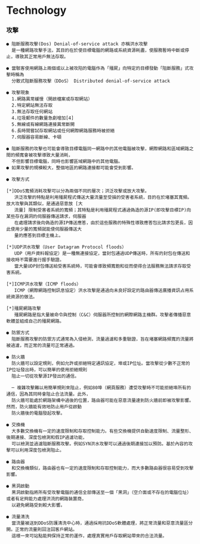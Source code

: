 # Technology
### 攻擊
```
● 阻斷服務攻擊(Dos) Denial-of-service attack 亦稱洪水攻擊
  是一種網路攻擊手法，其目的在於使目標電腦的網路或系統資源耗盡，使服務暫時中斷或停止，導致其正常用戶無法存取。
  
● 當駭客使用網路上兩個或以上被攻陷的電腦作為「殭屍」向特定的目標發動「阻斷服務」式攻擊時稱為
  分散式阻斷服務攻擊（DDoS） Distributed denial-of-service attack

● 攻擊現象
  1.網路異常緩慢（開啟檔案或存取網站）
  2.特定網站無法存取
  3.無法存取任何網站
  4.垃圾郵件的數量急劇增加[4]
  5.無線或有線網路連接異常斷開
  6.長時間嘗試存取網站或任何網際網路服務時被拒絕
  7.伺服器容易斷線、卡頓
  
● 阻斷服務的攻擊也可能會導致目標電腦同一網路中的其他電腦被攻擊，網際網路和區域網路之間的頻寬會被攻擊導致大量消耗，
  不但影響目標電腦，同時也影響區域網路中的其他電腦。
● 如果攻擊的規模較大，整個地區的網路連接都可能會受到影響。
  
● 攻擊方式

[*]DDoS寬頻消耗攻擊可以分為兩個不同的層次；洪泛攻擊或放大攻擊。
   洪泛攻擊的特點是利用殭屍程式傳送大量流量至受損的受害者系統，目的在於堵塞其寬頻。放大攻擊與其類似，是通過惡意放 [大
   流量] 限制受害者系統的寬頻；其特點是利用殭屍程式通過偽造的源IP(即攻擊目標IP)向某些存在漏洞的伺服器傳送請求，伺服器
   在處理請求後向偽造的源IP傳送應答，由於這些服務的特殊性導致應答包比請求包更長，因此使用少量的寬頻就能使伺服器傳送大
   量的應答到目標主機上。

[*]UDP洪水攻擊（User Datagram Protocol floods）
   UDP（用戶資料報協定）是一種無連接協定，當封包通過UDP傳送時，所有的封包在傳送和接收時不需要進行握手驗證。
   當大量UDP封包傳送給受害系統時，可能會導致頻寬飽和從而使得合法服務無法請求存取受害系統。
  
[*]ICMP洪水攻擊（ICMP floods）
   ICMP（網際網路控制訊息協定）洪水攻擊是通過向未良好設定的路由器傳送廣播資訊占用系統資源的做法。
  
[*]殭屍網路攻擊
   殭屍網路是指大量被命令與控制（C&C）伺服器所控制的網際網路主機群。攻擊者傳播惡意軟體並組成自己的殭屍網路。
  
● 防禦方式
  阻斷服務攻擊的防禦方式通常為入侵檢測，流量過濾和多重驗證，旨在堵塞網路頻寬的流量將被過濾，而正常的流量可正常通過。
  
● 防火牆
  防火牆可以設定規則，例如允許或拒絕特定通訊協定，埠或IP位址。當攻擊從少數不正常的IP位址發出時，可以簡單的使用拒絕規則
  阻止一切從攻擊源IP發出的通信。

  ─ 複雜攻擊難以用簡單規則來阻止，例如80埠（網頁服務）遭受攻擊時不可能拒絕埠所有的通信，因為其同時會阻止合法流量。此外，
  防火牆可能處於網路架構中過後的位置，路由器可能在惡意流量達到防火牆前即被攻擊影響。然而，防火牆能有效地防止用戶從啟動
  防火牆後的電腦發起攻擊。

● 交換機
  大多數交換機有一定的速度限制和存取控制能力。有些交換機提供自動速度限制、流量整形、後期連接、深度包檢測和假IP過濾功能，
  可以檢測並過濾阻斷服務攻擊。例如SYN洪水攻擊可以通過後期連接加以預防。基於內容的攻擊可以利用深度包檢測阻止。

● 路由器
  和交換機類似，路由器也有一定的速度限制和存取控制能力，而大多數路由器很容易受到攻擊影響。

● 黑洞啟動
  黑洞啟動指將所有受攻擊電腦的通信全部傳送至一個「黑洞」（空介面或不存在的電腦位址）或者有足夠能力處理洪流的網路裝置商，
  以避免網路受到較大影響。

● 流量清洗
  當流量被送到DDoS防護清洗中心時，通過採用抗DDoS軟體處理，將正常流量和惡意流量區分開。正常的流量則回注回客戶網站。
  這樣一來可站點能夠保持正常的運作，處理真實用戶存取網站帶來的合法流量。
```  
  
  
  
  
  
  
  
  
  
  
  
  
  
  
  
  
  
  
  
  
  
  
  
  
  
  
  
  
  
  
  
  
  
  
  
  
  
  
  
  
  
  
  
  
  
  
  
  
  
  
  
  
  
  
  
  
  
  
  
  
  
  
  
  
  
  
  
  
  
  
  
  
  
  
  
  
  
  
  
  
  
  
  
  
  
  
  
  
  
  
  
  
  
  
  
  
  
  
  
  
  
  
  
  
  
  
  
  
  
  
  






















